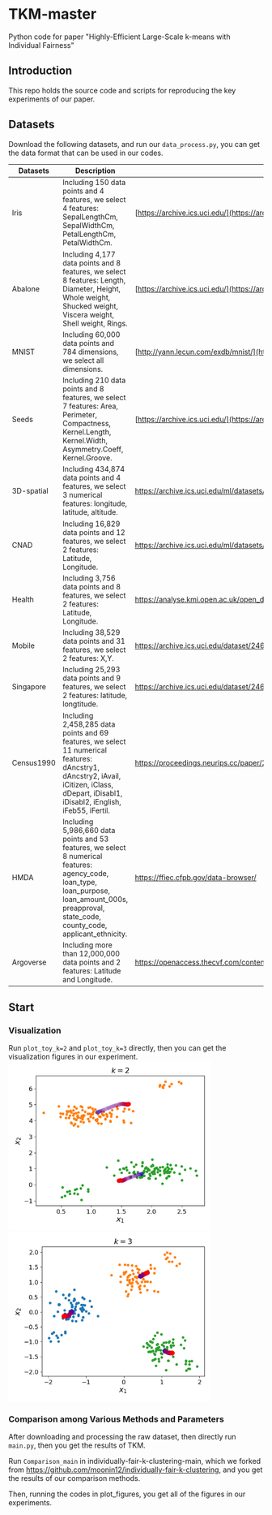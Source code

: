 # TKM-master
Python code for paper "Highly-Efficient Large-Scale k-means with Individual Fairness"
## Introduction

This repo holds the source code and scripts for reproducing the key experiments of our paper.

## Datasets

Download the following datasets, and run our `data_process.py`, you can get the data format that can be used in our codes. 

|Datasets|  Description  | Source |
|-------- |------- |-------- |
|Iris |    Including 150 data points and 4 features, we select 4 features: SepalLengthCm, SepalWidthCm, PetalLengthCm, PetalWidthCm.          |       [https://archive.ics.uci.edu/](https://archive.ics.uci.edu/)  |
|Abalone    | Including 4,177 data points and 8 features, we select 8 features: Length, Diameter, Height, Whole weight, Shucked weight, Viscera weight, Shell weight, Rings.  |  [https://archive.ics.uci.edu/](https://archive.ics.uci.edu/) |
|MNIST  |  Including 60,000 data points and 784 dimensions, we select all dimensions.                |   [http://yann.lecun.com/exdb/mnist/](http://yann.lecun.com/exdb/mnist/)|
|Seeds |  Including 210 data points and 8 features, we select 7 features: Area,	Perimeter, Compactness,	Kernel.Length, Kernel.Width, Asymmetry.Coeff,	Kernel.Groove.|[https://archive.ics.uci.edu/](https://archive.ics.uci.edu/)|
|3D-spatial| Including 434,874 data points and 4 features, we select 3 numerical features: longitude, latitude, altitude.   |https://archive.ics.uci.edu/ml/datasets/Parkinsons+Telemonitoring/|
|CNAD | Including 16,829 data points and 12 features, we select 2 features: Latitude, Longitude.          |https://archive.ics.uci.edu/ml/datasets/Parkinsons+Telemonitoring/|
|Health |Including 3,756 data points and 8 features, we select 2 features: Latitude, Longitude.      |https://analyse.kmi.open.ac.uk/open_dataset|
|Mobile|Including 38,529 data points and 31 features, we select 2 features: X,Y.    |https://archive.ics.uci.edu/dataset/246/3d+road+network+north+jutland+denmark    |
|Singapore|Including 25,293 data points and 9 features, we select 2 features: latitude, longtitude.|https://archive.ics.uci.edu/dataset/246/3d+road+network+north+jutland+denmark    |
|Census1990|Including 2,458,285  data points and 69 features, we select 11 numerical features: dAncstry1, dAncstry2, iAvail, iCitizen, iClass, dDepart, iDisabl1, iDisabl2, iEnglish, iFeb55, iFertil. | https://proceedings.neurips.cc/paper/2019/file/fc192b0c0d270dbf41870a63a8c76c2f-Paper|
|HMDA |Including 5,986,660 data points and 53 features, we select 8 numerical features: agency_code, loan_type, loan_purpose, loan_amount_000s, preapproval, state_code, county_code, applicant_ethnicity. | https://ffiec.cfpb.gov/data-browser/|
|Argoverse |Including more than 12,000,000 data points and 2 features: Latitude and Longitude. | https://openaccess.thecvf.com/content_CVPR_2019/papers/Chang_Argoverse_3D_Tracking_and_Forecasting_With_Rich_Maps_CVPR_2019_paper.pdf |

## Start

### Visualization

Run `plot_toy_k=2` and `plot_toy_k=3` directly, then you can get the visualization figures in our experiment.
<img width="400" alt="toy_example1" src="./k=2_visualization.png">
<img width="400" alt="toy_example2" src="./k=3_visualization.png">


### Comparison among Various Methods and Parameters

After downloading and processing the raw dataset, then directly run `main.py`, then you get the results of TKM.

Run `Comparison_main` in individually-fair-k-clustering-main, which we forked from https://github.com/moonin12/individually-fair-k-clustering, and you get the results of our comparison methods.

Then, running the codes in plot_figures, you get all of the figures in our experiments.
